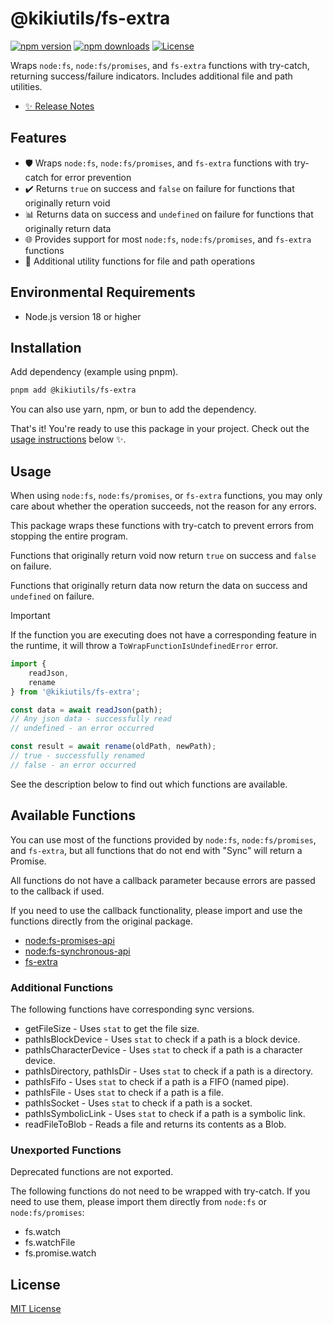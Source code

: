 # @kikiutils/fs-extra

[![npm version][npm-version-src]][npm-version-href]
[![npm downloads][npm-downloads-src]][npm-downloads-href]
[![License][license-src]][license-href]

Wraps `node:fs`, `node:fs/promises`, and `fs-extra` functions with try-catch, returning success/failure indicators. Includes additional file and path utilities.

- [✨ Release Notes](./CHANGELOG.md)

## Features

- 🛡️ Wraps `node:fs`, `node:fs/promises`, and `fs-extra` functions with try-catch for error prevention
- ✔️ Returns `true` on success and `false` on failure for functions that originally return void
- 📊 Returns data on success and `undefined` on failure for functions that originally return data
- 🌐 Provides support for most `node:fs`, `node:fs/promises`, and `fs-extra` functions
- 🔧 Additional utility functions for file and path operations

## Environmental Requirements

- Node.js version 18 or higher

## Installation

Add dependency (example using pnpm).

```bash
pnpm add @kikiutils/fs-extra
```

You can also use yarn, npm, or bun to add the dependency.

That's it! You're ready to use this package in your project. Check out the [usage instructions](#usage) below ✨.

## Usage

When using `node:fs`, `node:fs/promises`, or `fs-extra` functions, you may only care about whether the operation succeeds, not the reason for any errors.

This package wraps these functions with try-catch to prevent errors from stopping the entire program.

Functions that originally return void now return `true` on success and `false` on failure.

Functions that originally return data now return the data on success and `undefined` on failure.

> [!IMPORTANT]
> If the function you are executing does not have a corresponding feature in the runtime, it will throw a `ToWrapFunctionIsUndefinedError` error.

```typescript
import {
    readJson,
    rename
} from '@kikiutils/fs-extra';

const data = await readJson(path);
// Any json data - successfully read
// undefined - an error occurred

const result = await rename(oldPath, newPath);
// true - successfully renamed
// false - an error occurred
```

See the description below to find out which functions are available.

## Available Functions

You can use most of the functions provided by `node:fs`, `node:fs/promises`, and `fs-extra`, but all functions that do not end with "Sync" will return a Promise.

All functions do not have a callback parameter because errors are passed to the callback if used.

If you need to use the callback functionality, please import and use the functions directly from the original package.

- [node:fs-promises-api](https://nodejs.org/api/fs.html#promises-api)
- [node:fs-synchronous-api](https://nodejs.org/api/fs.html#synchronous-api)
- [fs-extra](https://www.npmjs.com/package/fs-extra)

### Additional Functions

The following functions have corresponding sync versions.

- getFileSize - Uses `stat` to get the file size.
- pathIsBlockDevice - Uses `stat` to check if a path is a block device.
- pathIsCharacterDevice - Uses `stat` to check if a path is a character device.
- pathIsDirectory, pathIsDir - Uses `stat` to check if a path is a directory.
- pathIsFifo - Uses `stat` to check if a path is a FIFO (named pipe).
- pathIsFile - Uses `stat` to check if a path is a file.
- pathIsSocket - Uses `stat` to check if a path is a socket.
- pathIsSymbolicLink - Uses `stat` to check if a path is a symbolic link.
- readFileToBlob - Reads a file and returns its contents as a Blob.

### Unexported Functions

Deprecated functions are not exported.

The following functions do not need to be wrapped with try-catch. If you need to use them, please import them directly from `node:fs` or `node:fs/promises`:

- fs.watch
- fs.watchFile
- fs.promise.watch

## License

[MIT License](./LICENSE)

<!-- Badges -->
[npm-version-src]: https://img.shields.io/npm/v/@kikiutils/fs-extra/latest.svg?style=flat&colorA=18181B&colorB=28CF8D
[npm-version-href]: https://npmjs.com/package/@kikiutils/fs-extra

[npm-downloads-src]: https://img.shields.io/npm/dm/@kikiutils/fs-extra.svg?style=flat&colorA=18181B&colorB=28CF8D
[npm-downloads-href]: https://npmjs.com/package/@kikiutils/fs-extra

[license-src]: https://img.shields.io/npm/l/@kikiutils/fs-extra.svg?style=flat&colorA=18181B&colorB=28CF8D
[license-href]: https://github.com/kikiutils/node-fs-extra/blob/main/LICENSE
